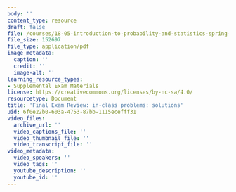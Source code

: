 ```yaml
---
body: ''
content_type: resource
draft: false
file: /courses/18-05-introduction-to-probability-and-statistics-spring-2022/mit18_05_s22_classfinal_pset_sol.pdf
file_size: 152697
file_type: application/pdf
image_metadata:
  caption: ''
  credit: ''
  image-alt: ''
learning_resource_types:
- Supplemental Exam Materials
license: https://creativecommons.org/licenses/by-nc-sa/4.0/
resourcetype: Document
title: 'Final Exam Review: in-class problems: solutions'
uid: 6f0e22b0-603a-4753-87bb-1115ecefff31
video_files:
  archive_url: ''
  video_captions_file: ''
  video_thumbnail_file: ''
  video_transcript_file: ''
video_metadata:
  video_speakers: ''
  video_tags: ''
  youtube_description: ''
  youtube_id: ''
---
```

